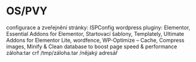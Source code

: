 # OS/PVY
configurace a zveřejnění stránky: ISPConfig
wordpress pluginy: Elementor, Essential Addons for Elementor, Startovací šablony, Templately, Ultimate Addons for Elementor Lite, wordfence, WP-Optimize – Cache, Compress images, Minify & Clean database to boost page speed & performance
záloha:tar crf /tmp/záloha.tar /nějaký adresář